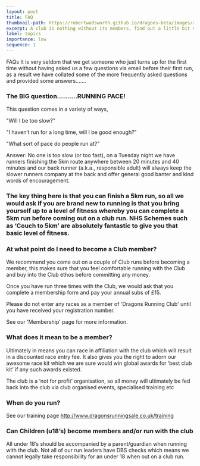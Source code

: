 ```yaml
---
layout: post
title: FAQ
thumbnail-path: https://robertwadsworth.github.io/dragons-beta/images/runnerFive.jpg
excerpt: A club is nothing without its members, find out a little bit more about who we are.
label: topics
importance: low
sequence: 1
---
```


FAQs
It is very seldom that we get someone who just turns up for the first time without having asked us a few questions via email before their first run, as a result we have collated some of the more frequently asked questions and provided some answers.......



### The BIG question..........RUNNING PACE!

This question comes in a variety of ways, 

"Will I be too slow?"

"I haven’t run for a long time, will I be good enough?"

"What sort of pace do people run at?"

Answer: No one is too slow (or too fast), on a Tuesday night we have runners finishing the 5km route anywhere between 20 minutes and 40 minutes and our back runner (a.k.a., responsible adult) will always keep the slower runners company at the back and offer general good banter and kind words of encouragement. 

### The key thing here is that you can finish a 5km run, so all we would ask if you are brand new to running is that you bring yourself up to a level of fitness whereby you can complete a 5km run before coming out on a club run. NHS Schemes such as ‘Couch to 5km’ are absolutely fantastic to give you that basic level of fitness.

### At what point do I need to become a Club member?

We recommend you come out on a couple of Club runs before becoming a member, this makes sure that you feel comfortable running with the Club and buy into the Club ethos before committing any money. 

Once you have run three times with the Club, we would ask that you complete a membership form and pay your annual subs of £15.

Please do not enter any races as a member of 'Dragons Running Club' until you have received your registration number.

See our 'Membership' page for more information.

### What does it mean to be a member?

Ultimately in means you can race in affiliation with the club which will result in a discounted race entry fee. It also gives you the right to adorn our awesome race kit which we are sure would win global awards for ‘best club kit’ if any such awards existed.

The club is a ‘not for profit’ organisation, so all money will ultimately be fed back into the club via club organised events, specialised training etc

### When do you run?

See our training page http://www.dragonsrunningsale.co.uk/training

### Can Children (u18’s) become members and/or run with the club

All under 18’s should be accompanied by a parent/guardian when running with the club. Not all of our run leaders have DBS checks which means we cannot legally take responsibility for an under 18 when out on a club run.
